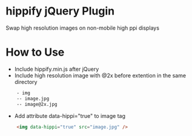 hippify jQuery Plugin
=======
Swap high resolution images on non-mobile high ppi displays

How to Use
=======
- Include hippify.min.js after jQuery
- Include high resolution image with @2x before extention in the same directory
```html
	- img
    -- image.jpg
    -- image@2x.jpg
```
- Add attribute data-hippi="true" to image tag
```html
    <img data-hippi="true" src="image.jpg" />
```